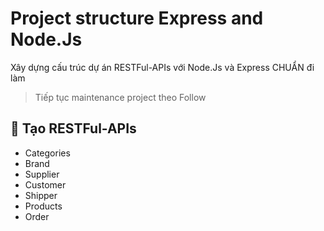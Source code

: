 # Project structure Express and Node.Js

Xây dựng cấu trúc dự án RESTFul-APIs với Node.Js và Express CHUẨN đi làm

> Tiếp tục maintenance project theo Follow

## 💛 Tạo RESTFul-APIs

- Categories
- Brand
- Supplier
- Customer
- Shipper
- Products
- Order
